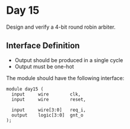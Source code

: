 # Day 15

Design and verify a 4-bit round robin arbiter.

## Interface Definition
- Output should be produced in a single cycle
- Output must be one-hot

The module should have the following interface:

```
module day15 (
  input     wire        clk,
  input     wire        reset,

  input     wire[3:0]   req_i,
  output    logic[3:0]  gnt_o
);
```